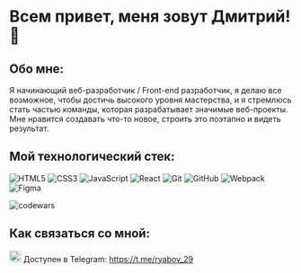 # Всем привет, меня зовут Дмитрий! 👋

## Обо мне:

Я начинающий веб-разработчик / Front-end разработчик, я делаю все возможное, чтобы достичь высокого уровня мастерства, и я стремлюсь стать частью команды, которая разрабатывает значимые веб-проекты. Мне нравится создавать что-то новое, строить это поэтапно и видеть результат.

## Мой технологический стек:

![HTML5](https://img.shields.io/badge/html5-%23E34F26.svg?style=for-the-badge&logo=html5&logoColor=white)
![CSS3](https://img.shields.io/badge/css3-%231572B6.svg?style=for-the-badge&logo=css3&logoColor=white)
![JavaScript](https://img.shields.io/badge/javascript-%23323330.svg?style=for-the-badge&logo=javascript&logoColor=%23F7DF1E)
![React](https://img.shields.io/badge/react-%2320232a.svg?style=for-the-badge&logo=react&logoColor=%2361DAFB)
![Git](https://img.shields.io/badge/git-%23F05033.svg?style=for-the-badge&logo=git&logoColor=white)
![GitHub](https://img.shields.io/badge/github-%23121011.svg?style=for-the-badge&logo=github&logoColor=white)
![Webpack](https://img.shields.io/badge/webpack-%238DD6F9.svg?style=for-the-badge&logo=webpack&logoColor=black)
![Figma](https://img.shields.io/badge/figma-%23F24E1E.svg?style=for-the-badge&logo=figma&logoColor=white)

<a><img src="https://www.codewars.com/users/dmitriy9427/badges/large" alt="codewars" /></a>

## Как связаться со мной:

<div>
<a><img src="https://raw.githubusercontent.com/get-icon/geticon/master/icons/telegram.svg" alt="Мой Телеграм" width="21px" height="21px"></a> Доступен в Telegram: <a href="https://t.me/drive28" title="Телеграм" target="_blanck">https://t.me/ryabov_29</a><br>
</div>
